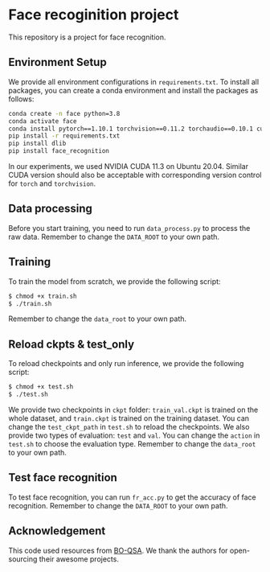 # Face recoginition project
This repository is a project for face recognition. 

## Environment Setup
We provide all environment configurations in ``requirements.txt``. To install all packages, you can create a conda environment and install the packages as follows: 
```bash
conda create -n face python=3.8
conda activate face
conda install pytorch==1.10.1 torchvision==0.11.2 torchaudio==0.10.1 cudatoolkit=11.3 -c pytorch -c conda-forge
pip install -r requirements.txt
pip install dlib
pip install face_recognition
```
In our experiments, we used NVIDIA CUDA 11.3 on Ubuntu 20.04. Similar CUDA version should also be acceptable with corresponding version control for ``torch`` and ``torchvision``.

## Data processing
Before you start training, you need to run ``data_process.py`` to process the raw data. Remember to change the ``DATA_ROOT`` to your own path. 

## Training
To train the model from scratch, we provide the following script:
```bash
$ chmod +x train.sh
$ ./train.sh
```
Remember to change the ``data_root`` to your own path. 

## Reload ckpts & test_only
To reload checkpoints and only run inference, we provide the following script:
```bash
$ chmod +x test.sh
$ ./test.sh
```
We provide two checkpoints in ``ckpt`` folder: ``train_val.ckpt`` is trained on the whole dataset, and ``train.ckpt`` is trained on the training dataset. You can change the ``test_ckpt_path`` in ``test.sh`` to reload the checkpoints. We also provide two types of evaluation: ``test`` and ``val``. You can change the ``action`` in ``test.sh`` to choose the evaluation type.
Remember to change the ``data_root`` to your own path. 

## Test face recognition
To test face recognition, you can run ``fr_acc.py`` to get the accuracy of face recognition. 
Remember to change the ``DATA_ROOT`` to your own path.

## Acknowledgement
This code used resources from [BO-QSA](https://github.com/YuLiu-LY/BO-QSA). We thank the authors for open-sourcing their awesome projects.
